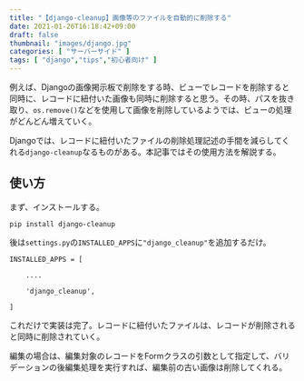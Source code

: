 ```yaml
---
title: "【django-cleanup】画像等のファイルを自動的に削除する"
date: 2021-01-26T16:18:42+09:00
draft: false
thumbnail: "images/django.jpg"
categories: [ "サーバーサイド" ]
tags: [ "django","tips","初心者向け" ]
---
```


例えば、Djangoの画像掲示板で削除をする時、ビューでレコードを削除すると同時に、レコードに紐付いた画像も同時に削除すると思う。その時、パスを抜き取り、`os.remove()`などを使用して画像を削除しているようでは、ビューの処理がどんどん増えていく。

Djangoでは、レコードに紐付いたファイルの削除処理記述の手間を減らしてくれる`django-cleanup`なるものがある。本記事ではその使用方法を解説する。

## 使い方

まず、インストールする。

    pip install django-cleanup

後は`settings.py`の`INSTALLED_APPS`に`"django_cleanup"`を追加するだけ。

    
    INSTALLED_APPS = [ 

        ....
    
        'django_cleanup',
    
    ]

これだけで実装は完了。レコードに紐付いたファイルは、レコードが削除されると同時に削除されていく。

編集の場合は、編集対象のレコードをFormクラスの引数として指定して、バリデーションの後編集処理を実行すれば、編集前の古い画像は削除してくれる。

